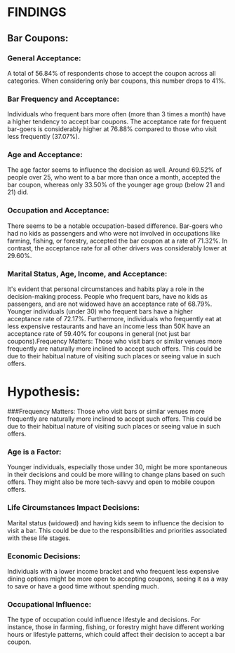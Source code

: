 # FINDINGS

## Bar Coupons:
### General Acceptance: 
A total of 56.84% of respondents chose to accept the coupon across all categories. When considering only bar coupons, this number drops to 41%.

### Bar Frequency and Acceptance: 
Individuals who frequent bars more often (more than 3 times a month) have a higher tendency to accept bar coupons. The acceptance rate for frequent bar-goers is considerably higher at 76.88% compared to those who visit less frequently (37.07%).

### Age and Acceptance: 
The age factor seems to influence the decision as well. Around 69.52% of people over 25, who went to a bar more than once a month, accepted the bar coupon, whereas only 33.50% of the younger age group (below 21 and 21) did.

### Occupation and Acceptance: 
There seems to be a notable occupation-based difference. Bar-goers who had no kids as passengers and who were not involved in occupations like farming, fishing, or forestry, accepted the bar coupon at a rate of 71.32%. In contrast, the acceptance rate for all other drivers was considerably lower at 29.60%.

### Marital Status, Age, Income, and Acceptance: 
It's evident that personal circumstances and habits play a role in the decision-making process. People who frequent bars, have no kids as passengers, and are not widowed have an acceptance rate of 68.79%. Younger individuals (under 30) who frequent bars have a higher acceptance rate of 72.17%. Furthermore, individuals who frequently eat at less expensive restaurants and have an income less than 50K have an acceptance rate of 59.40% for coupons in general (not just bar coupons).Frequency Matters: Those who visit bars or similar venues more frequently are naturally more inclined to accept such offers. This could be due to their habitual nature of visiting such places or seeing value in such offers.

# Hypothesis:

###Frequency Matters: 
Those who visit bars or similar venues more frequently are naturally more inclined to accept such offers. This could be due to their habitual nature of visiting such places or seeing value in such offers.

### Age is a Factor: 
Younger individuals, especially those under 30, might be more spontaneous in their decisions and could be more willing to change plans based on such offers. They might also be more tech-savvy and open to mobile coupon offers.

### Life Circumstances Impact Decisions: 
Marital status (widowed) and having kids seem to influence the decision to visit a bar. This could be due to the responsibilities and priorities associated with these life stages.

### Economic Decisions: 
Individuals with a lower income bracket and who frequent less expensive dining options might be more open to accepting coupons, seeing it as a way to save or have a good time without spending much.

### Occupational Influence: 
The type of occupation could influence lifestyle and decisions. For instance, those in farming, fishing, or forestry might have different working hours or lifestyle patterns, which could affect their decision to accept a bar coupon.
